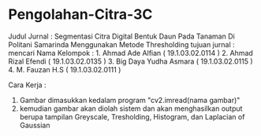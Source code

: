 # Pengolahan-Citra-3C

Judul Jurnal  : Segmentasi Citra Digital Bentuk Daun Pada Tanaman Di Politani Samarinda Menggunakan Metode Thresholding
tujuan jurnal : mencari
Nama Kelompok : 1. Ahmad Ade Alfian       ( 19.1.03.02.0114 )
                2. Ahmad Rizal Efendi     ( 19.1.03.02.0135 )
                3. Big Daya Yudha Asmara  ( 19.1.03.02.0115 )
                4. M. Fauzan H.S          ( 19.1.03.02.0111 )
                
Cara Kerja :

1. Gambar dimasukkan kedalam program "cv2.imread(nama gambar)"
2. kemudian gambar akan diolah sistem dan akan menghasilkan output berupa tampilan Greyscale, Tresholding, Histogram, dan Laplacian of Gaussian 
